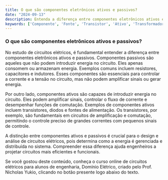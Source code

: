 ```yaml
---
title: O que são componentes eletrônicos ativos e passivos?
date: "2024-09-13"
description: Entenda a diferença entre componentes eletrônicos ativos e passivos no contexto de circuitos elétricos.
keywords: ['Componente', 'Fonte', 'Transistor', 'Ativo', 'Transformador', 'linear:', 'Resistente']
---
```


### O que são componentes eletrônicos ativos e passivos?

No estudo de circuitos elétricos, é fundamental entender a diferença entre componentes eletrônicos ativos e passivos. Componentes passivos são aqueles que não podem introduzir energia no circuito. Eles apenas consomem ou armazenam energia. Exemplos comuns incluem resistores, capacitores e indutores. Esses componentes são essenciais para controlar a corrente e a tensão no circuito, mas não podem amplificar sinais ou gerar energia.

Por outro lado, componentes ativos são capazes de introduzir energia no circuito. Eles podem amplificar sinais, controlar o fluxo de corrente e desempenhar funções de comutação. Exemplos de componentes ativos incluem transistores, diodos e fontes de alimentação. Os transistores, por exemplo, são fundamentais em circuitos de amplificação e comutação, permitindo o controle preciso de grandes correntes com pequenos sinais de controle.

A distinção entre componentes ativos e passivos é crucial para o design e análise de circuitos elétricos, pois determina como a energia é gerenciada e distribuída no sistema. Compreender essa diferença ajuda engenheiros a projetar circuitos mais eficientes e funcionais.

Se você gostou deste conteúdo, conheça o curso online de circuitos elétricos para alunos de engenharia, Domínio Elétrico, criado pelo Prof. Nicholas Yukio, clicando no botão presente logo abaixo do texto.